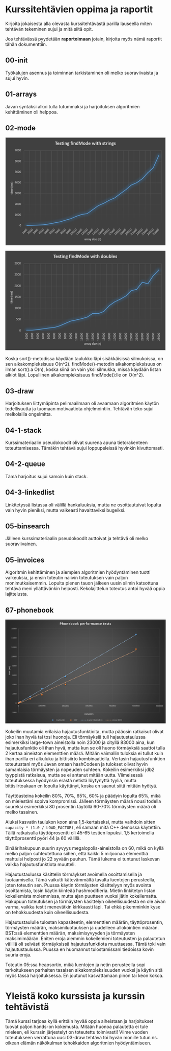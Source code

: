 # Kurssitehtävien oppima ja raportit

Kirjoita jokaisesta alla olevasta kurssitehtävästä parilla lauseella miten tehtävän tekeminen sujui ja mitä siitä opit.

Jos tehtävässä pyydetään **raportoimaan** jotain, kirjoita myös nämä raportit tähän dokumenttiin.

## 00-init
Työkalujen asennus ja toiminnan tarkistaminen oli melko suoraviivaista ja sujui hyvin.

## 01-arrays
Javan syntaksi alkoi tulla tutummaksi ja harjoituksen algoritmien kehittäminen oli helppoa.

## 02-mode

![withstrings](withstrings.png)

![withdoubles](withdoubles.png)

Koska sort()-metodissa käydään taulukko läpi sisäkkäisissä silmukoissa, on sen aikakompleksisuus O(n^2). findMode()-metodin aikakompleksisuus on ilman sort():a O(n), koska siinä on vain yksi silmukka, missä käydään listan alkiot läpi. Lopullinen aikakompleksisuus findMode():lle on O(n^2). 

## 03-draw
Harjoituksen liittymäpinta pelimaailmaan oli avaamaan algoritmien käytön todellisuutta ja tuomaan motivaatiota ohjelmointiin. Tehtävän teko sujui melkolailla ongelmitta.

## 04-1-stack
Kurssimateriaalin pseudokoodit olivat suurena apuna tietorakenteen toteuttamisessa. Tämäkin tehtävä sujui loppupeleissä hyvinkin kivuttomasti.

## 04-2-queue
Tämä harjoitus sujui samoin kuin stack.

## 04-3-linkedlist
Linkitetyssä listassa oli välillä hankaluuksia, mutta ne osoittautuivat lopulta vain hyvin pieniksi, mutta vaikeasti havaittaviksi bugeiksi.

## 05-binsearch
Jälleen kurssimateriaalin pseudokoodit auttoivat ja tehtävä oli melko suoraviivainen.

## 05-invoices
Algoritmin kehittäminen ja aiempien algoritmien hyödyntäminen tuotti vaikeuksia, ja ensin toteutin naiivin toteutuksen vain paljon monimutkaisemmin. Lopulta pienen tauon jälkeen uusin silmin katsottuna tehtävä meni yllättävänkin helposti. Kekolajittelun toteutus antoi hyvää oppia lajittelusta.

## 67-phonebook

![Phonebookperformancegraph](67_graph.png)

Kokeilin muutamia erilaisia hajautusfunktioita, mutta pääosin ratkaisut olivat joko ihan hyviä tai tosi huonoja. Eli törmäyksiä tuli hajautustaulussa esimerkiksi large-town aineistolla noin 23000 ja cityllä 83000 aina, kun hajautusfunktio oli ihan hyvä, mutta kun se oli huono törmäyksiä saattoi tulla 2 kertaa aineiston elementtien määrä. Mitään väimallin tuloksia ei tullut kuin ihan parilla eri alkuluku ja bittisiirto kombinaatiolla. Vertasin hajautusfunktion toteutustani myös Javan omaan hashCodeen ja tulokset olivat hyvin samanlaisia törmäysten ja nopeuden suhteen.
Kokeilin esimerkiksi jdb2 tyyppistä ratkaisua, mutta se ei antanut mitään uutta. Viimeisessä toteutuksessa hyödynsin erästä netistä löytynyttä tyyliä, mutta bittisiirtoakaan en lopulta käyttänyt, koska en saanut siitä mitään hyötyä.

Täyttöasteina kokeilin 80%, 70%, 65%, 60% ja päädyin lopulta 65%, mikä on mielestäni sopiva kompromissi. Jälleen törmäysten määrä nousi todella suureksi esimerkiksi 80 prosentin täytöllä 60-70% törmäysten määrä oli melko tasainen.

Aluksi kasvatin taulukon koon aina 1,5-kertaiseksi, mutta vaihdoin sitten `capacity * (1.0 / LOAD_FACTOR)`, eli samaan mitä C++ demossa käytettiin. Tällä ratkaisulla täyttöprosentti oli 45-65 testien lopuksi. 1,5 kertoimella täyttöprosentti pyöri 44 ja 60 välillä.

Binäärihakupuun suurin syvyys megalopolis-aineistolla on 60, mikä on kyllä melko paljon suhteutettuna siihen, että kaikki 5 miljoonaa elementtiä mahtuisi helposti jo 22 syvään puuhun. Tämä lukema ei tuntunut laskevan vaikka hajautusfunktiota muutteli.

Hajautustaulussa käsittelin törmäykset avoimella osoittamisella ja luotaamisella. Tämä vaikutti kätevämmältä tavalta luentojen perusteella, joten toteutin sen. Puussa käytin törmäysten käsittelyyn myös avointa osoittamista, tosin käytin kiinteää hashmodifieria. Mietin linkitetyn listan kokeilemista molemmissa, mutta ajan puutteen vuoksi jätin kokeilematta. Hakupuun toteutuksen ja törmäysten käsittelyn oikeellisuudesta en ole aivan varma, vaikka testit menevätkin kirkkaasti läpi. Tai ehkä pikemminkin kyse on tehokkuudesta kuin oikeellisuudesta.

Hajautustaululle tulostan kapasiteetin, elementtien määrän, täyttöprosentin, törmäysten määrän, maksimiluotauksen ja uudelleen allokointien määrän. BST:ssä elementtien määrän, maksimisyvyyden ja törmäysten maksimimäärän. Eniten eroja aiemmin kokeilemieni toteutusten ja palautetun välillä oli selvästi törmäyksissä hajautusfunktiota muuttaessa. Tämä toki vain hajautustaulussa. Puussa en huomannut tulostamissani tiedoissa kovin suuria eroja. 

Toteutin 05:ssa heapsortin, mikä luentojen ja netin perusteella sopi tarkoitukseen parhaiten tasaisen aikakompleksisuuden vuoksi ja käytin sitä myös tässä harjoituksessa. En joutunut kasvattamaan pinon tai keon kokoa.

# Yleistä koko kurssista ja kurssin tehtävistä

Tämä kurssi tarjoaa kyllä erittäin hyvää oppia aiheistaan ja harjoitukset tuovat paljon hands-on kokemusta. Mitään huonoa palautetta ei tule mieleen, eli kurssin järjestelyt on toteutettu toimivasti! Viime vuoden toteutukseen verrattuna uusi 03-draw tehtävä toi hyvän monille tutun ns. oikean elämän näkökulman tehokkaiden algoritmien hyödyntämiseen.
